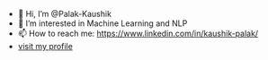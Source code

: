 - 👋 Hi, I’m @Palak-Kaushik
- 👀 I’m interested in  Machine Learning and NLP
- 📫 How to reach me: https://www.linkedin.com/in/kaushik-palak/
- [visit my profile](https://palakkaushik.streamlit.app/)

<!---
Palak-Kaushik/Palak-Kaushik is a ✨ special ✨ repository because its `README.md` (this file) appears on your GitHub profile.
You can click the Preview link to take a look at your changes.
--->
